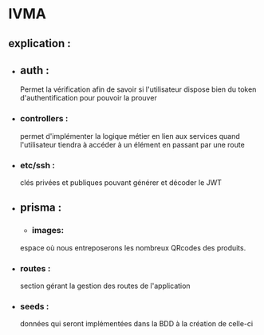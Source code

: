# IVMA

## explication :

- ## auth : 
    Permet la vérification afin de savoir si l'utilisateur dispose bien du token d'authentification pour pouvoir la prouver

- ### controllers :
    permet d'implémenter la logique métier en lien aux services quand l'utilisateur tiendra à accéder à un élément en passant par une route

- ### etc/ssh :
    clés privées et publiques pouvant générer et décoder le JWT

- ## prisma : 
  - ### images:
  espace où nous entreposerons les nombreux QRcodes des produits.

- ### routes : 
    section gérant la gestion des routes de l'application

- ### seeds :
    données qui seront implémentées dans la BDD à la création de celle-ci


